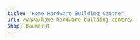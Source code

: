 ```yaml
---
title: "Home Hardware Building Centre"
url: /wawa/home-hardware-building-centre/
shop: Baumarkt
---
```

